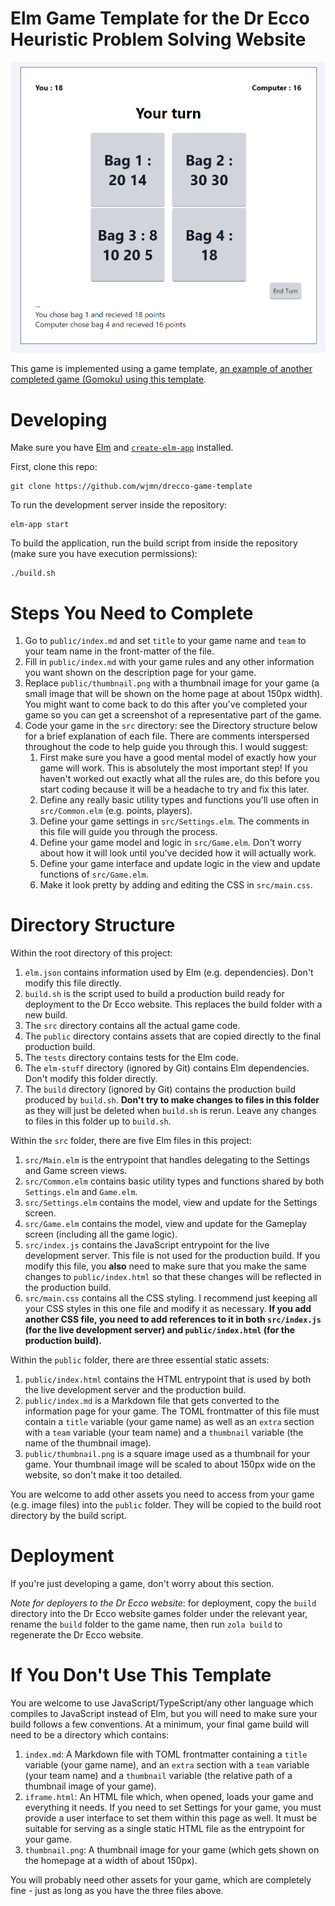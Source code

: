# Elm Game Template for the Dr Ecco Heuristic Problem Solving Website

![thumbnail](public/thumbnail.png)

This game is implemented using a game template, [an example of another completed game (Gomoku) using this template](https://github.com/wjmn/gomoku). 

# Developing

Make sure you have [Elm](https://elm-lang.org/) and [`create-elm-app`](https://github.com/halfzebra/create-elm-app) installed. 

First, clone this repo:

```
git clone https://github.com/wjmn/drecco-game-template
```

To run the development server inside the repository:

```
elm-app start
```

To build the application, run the build script from inside the repository (make sure you have execution permissions):

```
./build.sh
```

# Steps You Need to Complete

1. Go to `public/index.md` and set `title` to your game name and `team` to your team name in the front-matter of the file.
2. Fill in `public/index.md` with your game rules and any other information you want shown on the description page for your game. 
3. Replace `public/thumbnail.png` with a thumbnail image for your game (a small image that will be shown on the home page at about 150px width). You might want to come back to do this after you've completed your game so you can get a screenshot of a representative part of the game. 
3. Code your game in the `src` directory: see the Directory structure below for a brief explanation of each file. There are comments interspersed throughout the code to help guide you through this. I would suggest:
    1. First make sure you have a good mental model of exactly how your game will work. This is absolutely the most important step! If you haven't worked out exactly what all the rules are, do this before you start coding because it will be a headache to try and fix this later. 
    2. Define any really basic utility types and functions you'll use often in `src/Common.elm` (e.g. points, players). 
    2. Define your game settings in `src/Settings.elm`. The comments in this file will guide you through the process. 
    3. Define your game model and logic in `src/Game.elm`. Don't worry about how it will look until you've decided how it will actually work. 
    4. Define your game interface and update logic in the view and update functions of `src/Game.elm`.
    5. Make it look pretty by adding and editing the CSS in `src/main.css`. 

# Directory Structure

Within the root directory of this project:
1. `elm.json` contains information used by Elm (e.g. dependencies). Don't modify this file directly. 
2. `build.sh` is the script used to build a production build ready for deployment to the Dr Ecco website. This replaces the build folder with a new build.  
3. The `src` directory contains all the actual game code. 
4. The `public` directory contains assets that are copied directly to the final production build. 
5. The `tests` directory contains tests for the Elm code.
6. The `elm-stuff` directory (ignored by Git) contains Elm dependencies. Don't modify this folder directly. 
7. The `build` directory (ignored by Git) contains the production build produced by `build.sh`. **Don't try to make changes to files in this folder** as they will just be deleted when `build.sh` is rerun. Leave any changes to files in this folder up to `build.sh`.

Within the `src` folder, there are five Elm files in this project:
1. `src/Main.elm` is the entrypoint that handles delegating to the Settings and Game screen views. 
2. `src/Common.elm` contains basic utility types and functions shared by both `Settings.elm` and `Game.elm`.
3. `src/Settings.elm` contains the model, view and update for the Settings screen. 
4. `src/Game.elm` contains the model, view and update for the Gameplay screen (including all the game logic). 
5. `src/index.js` contains the JavaScript entrypoint for the live development server. This file is not used for the production build. If you modify this file, you **also** need to make sure that you make the same changes to `public/index.html` so that these changes will be reflected in the production build. 
6. `src/main.css` contains all the CSS styling. I recommend just keeping all your CSS styles in this one file and modify it as necessary. **If you add another CSS file, you need to add references to it in both `src/index.js` (for the live development server) and `public/index.html` (for the production build).**

Within the `public` folder, there are three essential static assets:
1. `public/index.html` contains the HTML entrypoint that is used by both the live development server and the production build. 
2. `public/index.md` is a Markdown file that gets converted to the information page for your game. The TOML frontmatter of this file must contain a `title` variable (your game name) as well as an `extra` section with a `team` variable (your team name) and a `thumbnail` variable (the name of the thumbnail image). 
3. `public/thumbnail.png` is a square image used as a thumbnail for your game. Your thumbnail image will be scaled to about 150px wide on the website, so don't make it too detailed. 

You are welcome to add other assets you need to access from your game (e.g. image files) into the `public` folder. They will be copied to the build root directory by the build script. 

# Deployment

If you're just developing a game, don't worry about this section. 

*Note for deployers to the Dr Ecco website*: for deployment, copy the `build` directory into the Dr Ecco website games folder under the relevant year, rename the `build` folder to the game name, then run `zola build` to regenerate the Dr Ecco website.

# If You Don't Use This Template

You are welcome to use JavaScript/TypeScript/any other language which compiles to JavaScript instead of Elm, but you will need to make sure your build follows a few conventions. At a minimum, your final game build will need to be a directory which contains:

1. `index.md`: A Markdown file with TOML frontmatter containing a `title` variable (your game name), and an `extra` section with a `team` variable (your team name) and a `thumbnail` variable (the relative path of a thumbnail image of your game). 
2. `iframe.html`: An HTML file which, when opened, loads your game and everything it needs. If you need to set Settings for your game, you must provide a user interface to set them within this page as well. It must be suitable for serving as a single static HTML file as the entrypoint for your game.
3. `thumbnail.png`: A thumbnail image for your game (which gets shown on the homepage at a width of about 150px). 

You will probably need other assets for your game, which are completely fine - just as long as you have the three files above. 
